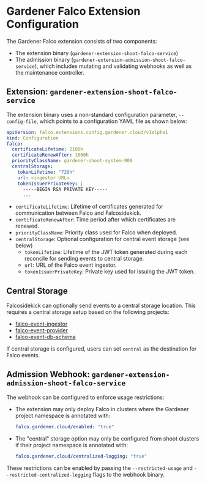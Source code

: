 # Gardener Falco Extension Configuration

The Gardener Falco extension consists of two components:
- The extension binary (`gardener-extension-shoot-falco-service`)
- The admission binary (`gardener-extension-admission-shoot-falco-service`), which includes mutating and validating webhooks as well as the maintenance controller.

## Extension: `gardener-extension-shoot-falco-service`

The extension binary uses a non-standard configuration parameter, `--config-file`, which points to a configuration YAML file as shown below:

```yaml
apiVersion: falco.extensions.config.gardener.cloud/v1alpha1
kind: Configuration
falco:
  certificateLifetime: 2100h
  certificateRenewAfter: 1600h
  priorityClassName: gardener-shoot-system-900
  centralStorage:
    tokenLifetime: "720h"
    url: <ingestor URL>
    tokenIssuerPrivateKey: |
      -----BEGIN RSA PRIVATE KEY-----
      ...
```

- `certificateLifetime`: Lifetime of certificates generated for communication between Falco and Falcosidekick.
- `certificateRenewAfter`: Time period after which certificates are renewed.
- `priorityClassName`: Priority class used for Falco when deployed.
- `centralStorage`: Optional configuration for central event storage (see below)
  - `tokenLifetime`: Lifetime of the JWT token generated during each reconcile for sending events to central storage.
  - `url`: URL of the Falco event ingestor.
  - `tokenIssuerPrivateKey`: Private key used for issuing the JWT token.

## Central Storage

Falcosidekick can optionally send events to a central storage location. This requires a central storage setup based on the following projects:

- [falco-event-ingestor](https://github.com/gardener/falco-event-ingestor)
- [falco-event-provider](https://github.com/gardener/falco-event-provider)
- [falco-event-db-schema](https://github.com/gardener/falco-event-db-schema)

If central storage is configured, users can set `central` as the destination for Falco events.

## Admission Webhook: `gardener-extension-admission-shoot-falco-service`

The webhook can be configured to enforce usage restrictions:

- The extension may only deploy Falco in clusters where the Gardener project namespace is annotated with:

  ```yaml
  falco.gardener.cloud/enabled: "true"
  ```

- The "central" storage option may only be configured from shoot clusters if their project namespace is annotated with:

  ```yaml
  falco.gardener.cloud/centralized-logging: "true"
  ```

These restrictions can be enabled by passing the `--restricted-usage` and `--restricted-centralized-logging` flags to the webhook binary.
